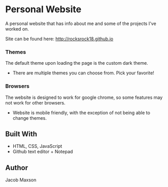 # Personal Website

A personal website that has info about me and some of the projects I've worked on.

Site can be found here: http://rocksrock18.github.io

### Themes
The default theme upon loading the page is the custom dark theme.

* There are multiple themes you can choose from. Pick your favorite!

### Browsers
The website is designed to work for google chrome, so some features may not work for other browsers.

* Website is mobile friendly, with the exception of not being able to change themes.

## Built With
* HTML, CSS, JavaScript
* Github text editor + Notepad

## Author
Jacob Maxson

